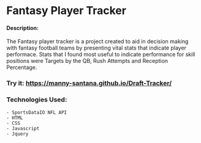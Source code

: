 # Fantasy Player Tracker

#### Description: 
The Fantasy player tracker is a project created to aid in decision making with fantasy football teams by presenting vital stats that indicate player performace. Stats that I found most useful to indicate performance for skill positions were Targets by the QB, Rush Attempts and Reception Percentage. 
    
### Try it: https://manny-santana.github.io/Draft-Tracker/


   ### Technologies Used: 
  	- SportsDataIO NFL API
	- HTML 
	- CSS 
	- Javascript
	- Jquery
